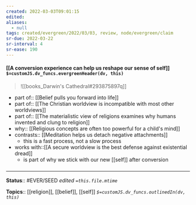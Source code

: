 ```yaml
---
created: 2022-03-03T09:01:15 
edited: 
aliases:
  - null
tags: created/evergreen/2022/03/03, review, node/evergreen/claim
sr-due: 2022-03-22
sr-interval: 4
sr-ease: 190
---
```


#### [[A conversion experience can help us reshape our sense of self]] `$=customJS.dv_funcs.evergreenHeader(dv, this)`

> ![[books_Darwin's Cathedral#293875897q]]

- part of:: [[Belief pulls you forward into life]]
- part of:: [[The Christian worldview is incompatible with most other worldviews]]
- part of:: [[The materialistic view of religions examines why humans invented and clung to religion]]
- why:: [[Religious concepts are often too powerful for a child's mind]]
- contrasts:: [[Meditation helps us detach negative attachments]]
	- this is a fast process, not a slow process
- works with::[[A secure worldview is the best defense against existential dread]]
	- is part of why we stick with our new [[self]] after conversion

### <hr class="footnote"/>

**Status**:: #EVER/SEED 
*edited `=this.file.mtime`*

**Topics**:: [[religion]], [[belief]], [[self]]
*`$=customJS.dv_funcs.outlinedIn(dv, this)`*
